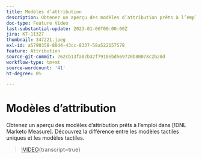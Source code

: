 ```yaml
---
title: Modèles d’attribution
description: Obtenez un aperçu des modèles d’attribution prêts à l’emploi  [!DNL Marketo Measure] . Découvrez la différence entre les modèles tactiles uniques et les modèles tactiles.
doc-type: Feature Video
last-substantial-update: 2023-01-06T00:00:00Z
jira: KT-11327
thumbnail: 347221.jpeg
exl-id: a5790358-80d4-43cc-8337-58a522157578
feature: Attribution
source-git-commit: 262cb13fa02b32f7918ebd569720b80078c2b28d
workflow-type: tm+mt
source-wordcount: '41'
ht-degree: 0%

---
```


# Modèles d’attribution

Obtenez un aperçu des modèles d’attribution prêts à l’emploi dans [!DNL Marketo Measure]. Découvrez la différence entre les modèles tactiles uniques et les modèles tactiles.

>[!VIDEO](https://video.tv.adobe.com/v/347221/?learn=on){transcript=true}
